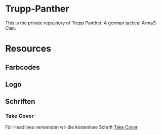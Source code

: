 # Trupp-Panther
This is the private repository of Trupp Panther. A german tactical Arma3 Clan.


# Resources
## Farbcodes
## Logo
## Schriften
### Take Cover
Für Headlines verwenden wir die kostenlose Schrift [Take Cover](http://www.dafont.com/de/take-cover.font).
